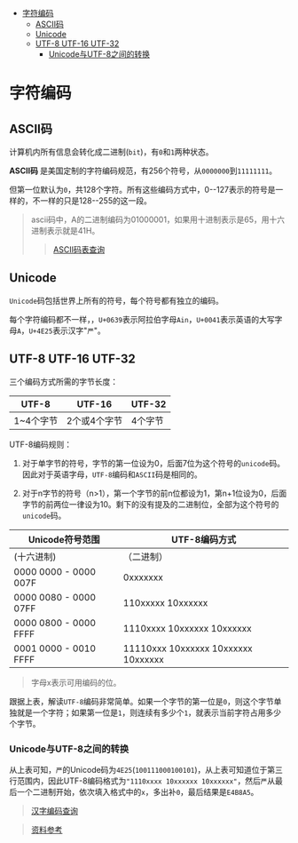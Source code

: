 <!-- toc orderedList:0 -->

- [字符编码](#字符编码)
	- [ASCII码](#ascii码)
	- [Unicode](#unicode)
	- [UTF-8 UTF-16 UTF-32](#utf-8-utf-16-utf-32)
		- [Unicode与UTF-8之间的转换](#unicode与utf-8之间的转换)

<!-- tocstop -->

# 字符编码

## ASCII码

计算机内所有信息会转化成二进制(`bit`)，有`0`和`1`两种状态。

**ASCII码** 是美国定制的字符编码规范，有256个符号，从`0000000`到`11111111`。

但第一位默认为`0`，共128个字符。所有这些编码方式中，0--127表示的符号是一样的，不一样的只是128--255的这一段。


>ascii码中，A的二进制编码为01000001，如果用十进制表示是65，用十六进制表示就是41H。
>>[ASCII码表查询](http://www.cnblogs.com/xmxu/archive/2012/07/10/2584032.html)


## Unicode

`Unicode`码包括世界上所有的符号，每个符号都有独立的编码。

每个字符编码都不一样，，`U+0639`表示阿拉伯字母`Ain`，`U+0041`表示英语的大写字母`A`，`U+4E25`表示汉字"`严`"。

## UTF-8 UTF-16 UTF-32

三个编码方式所需的字节长度：

|UTF-8| UTF-16 |UTF-32|
|-----|-------|---------|
|1~4个字节|2个或4个字节|4个字节|

UTF-8编码规则：

1. 对于单字节的符号，字节的第一位设为0，后面7位为这个符号的`unicode`码。因此对于英语字母，`UTF-8`编码和`ASCII`码是相同的。

2. 对于n字节的符号（n>1），第一个字节的前n位都设为1，第n+1位设为0，后面字节的前两位一律设为10。剩下的没有提及的二进制位，全部为这个符号的`unicode`码。

Unicode符号范围 | UTF-8编码方式
--------------------|--------------------------
(十六进制) | （二进制）
0000 0000 - 0000 007F | 0xxxxxxx
0000 0080 - 0000 07FF | 110xxxxx 10xxxxxx
0000 0800 - 0000 FFFF | 1110xxxx 10xxxxxx 10xxxxxx
0001 0000 - 0010 FFFF | 11110xxx 10xxxxxx 10xxxxxx 10xxxxxx

>字母x表示可用编码的位。

跟据上表，解读`UTF-8`编码非常简单。如果一个字节的第一位是`0`，则这个字节单独就是一个字符；如果第一位是`1`，则连续有多少个`1`，就表示当前字符占用多少个字节。

### Unicode与UTF-8之间的转换

从上表可知，`严`的Unicode码为`4E25`(`100111000100101`)，从上表可知道位于第三行范围内，因此UTF-8编码格式为`"1110xxxx 10xxxxxx 10xxxxxx"`，然后`严`从最后一个二进制开始，依次填入格式中的`x`，多出补`0`，最后结果是`E4B8A5`。


>[汉字编码查询](http://www.chi2ko.com/tool/CJK.htm)

>[资料参考](http://www.ruanyifeng.com/blog/2007/10/ascii_unicode_and_utf-8.html)
